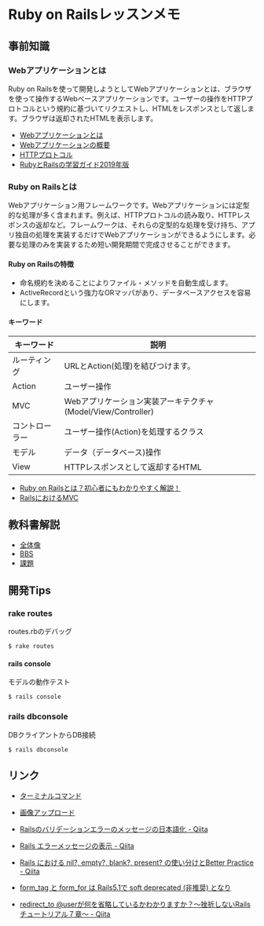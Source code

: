 # Ruby on Railsレッスンメモ
## 事前知識

### Webアプリケーションとは

Ruby on Railsを使って開発しようとしてWebアプリケーションとは、ブラウザを使って操作するWebベースアプリケーションです。ユーザーの操作をHTTPプロトコルという規約に基づいてリクエストし、HTMLをレスポンスとして返します。ブラウザは返却されたHTMLを表示します。

* [Webアプリケーションとは](https://www.sejuku.net/blog/1046)
* [Webアプリケーションの概要](http://si.comp.ae.keio.ac.jp/web_app_dev_material/simple/about_webapp/index.html)
* [HTTPプロトコル](http://si.comp.ae.keio.ac.jp/web_app_dev_material/simple/about_webapp/index.html)
* [RubyとRailsの学習ガイド2019年版](https://magazine.rubyist.net/articles/0059/0059-Ruby-Rails-Beginners-Guide.html)

### Ruby on Railsとは

Webアプリケーション用フレームワークです。Webアプリケーションには定型的な処理が多く含まれます。例えば、HTTPプロトコルの読み取り、HTTPレスポンスの返却など。フレームワークは、それらの定型的な処理を受け持ち、アプリ独自の処理を実装するだけでWebアプリケーションができるようにします。必要な処理のみを実装するため短い開発期間で完成させることができます。

#### Ruby on Railsの特徴

* 命名規約を決めることによりファイル・メソッドを自動生成します。
* ActiveRecordという強力なORマッパがあり、データベースアクセスを容易にします。

#### キーワード

| キーワード     | 説明                                                         |
| -------------- | ------------------------------------------------------------ |
| ルーティング   | URLとAction(処理)を結びつけます。                            |
| Action         | ユーザー操作                                                 |
| MVC            | Webアプリケーション実装アーキテクチャ(Model/View/Controller) |
| コントローラー | ユーザー操作(Action)を処理するクラス                         |
| モデル         | データ（データベース)操作                                    |
| View           | HTTPレスポンスとして返却するHTML                             |



* [Ruby on Railsとは？初心者にもわかりやすく解説！](https://blog.codecamp.jp/what_is_rails)
* [RailsにおけるMVC](https://www.javadrive.jp/rails/ini/index7.html)



## 教科書解説

* [全体像](text_outline.md)
* [BBS](bbs.md)
* [課題](kadai.md)



## 開発Tips

### rake routes

routes.rbのデバッグ

```
$ rake routes
```

#### rails console

モデルの動作テスト

```
$ rails console
```

### rails dbconsole

DBクライアントからDB接続

```
$ rails dbconsole
```



## リンク

* [ターミナルコマンド](terminal.md)

* [画像アップロード](upload_image.md)

* [Railsのバリデーションエラーのメッセージの日本語化 \- Qiita](https://qiita.com/Ushinji/items/242bfba84df7a5a67d5b)

* [Rails エラーメッセージの表示 \- Qiita](https://qiita.com/ryuuuuuuuuuu/items/1a1e53d062bff774d88a)

* [Rails における nil?, empty?, blank?, present? の使い分けとBetter Practice \- Qiita](https://qiita.com/aeroastro/items/b58228decb7094af7594)

* [form\_tag と form\_for は Rails5\.1で soft deprecated \(非推奨\) となり](https://qiita.com/hmmrjn/items/24f3b8eade206ace17e2)

* [redirect\_to @userが何を省略しているかわかりますか？〜挫折しないRailsチュートリアル７章〜 \- Qiita](https://qiita.com/Kawanji01/items/96fff507ed2f75403ecb)

  


